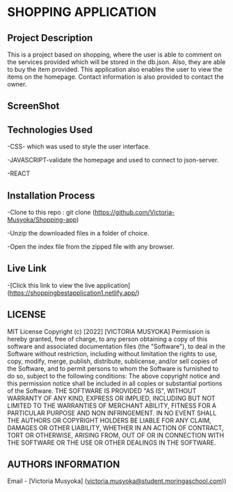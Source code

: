 # SHOPPING APPLICATION
## Project Description
This is a project based on shopping, where the user is able to comment on the services provided which will be stored in the db.json. Also, they are able to buy the item provided. This application also enables the user to view the items on the homepage. Contact information is also provided to contact the owner.

## ScreenShot


## Technologies Used
 
 -CSS- which was used to style the user interface.

 -JAVASCRIPT-validate the homepage and used to connect to json-server.

 -REACT

 



## Installation Process
-Clone to this repo : git clone (https://github.com/Victoria-Musyoka/Shopping-app)

-Unzip the downloaded files in a folder of choice.

-Open the index file from the zipped file with any browser.

## Live Link

-[Click this link to view the live application]  (https://shoppingbestapplication1.netlify.app/)
## LICENSE

MIT License
Copyright (c) [2022] [VICTORIA MUSYOKA]
Permission is hereby granted, free of charge, to any person obtaining a copy of this software and associated documentation files (the "Software"), to deal in the Software without restriction, including without limitation the rights to use, copy, modify, merge, publish, distribute, sublicense, and/or sell copies of the Software, and to permit persons to whom the Software is furnished to do so, subject to the following conditions:
The above copyright notice and this permission notice shall be included in all copies or substantial portions of the Software.
THE SOFTWARE IS PROVIDED "AS IS", WITHOUT WARRANTY OF ANY KIND, EXPRESS OR IMPLIED, INCLUDING BUT NOT LIMITED TO THE WARRANTIES OF MERCHANT ABILITY, FITNESS FOR A PARTICULAR PURPOSE AND NON INFRINGEMENT. IN NO EVENT SHALL THE AUTHORS OR COPYRIGHT HOLDERS BE LIABLE FOR ANY CLAIM, DAMAGES OR OTHER LIABILITY, WHETHER IN AN ACTION OF CONTRACT, TORT OR OTHERWISE, ARISING FROM, OUT OF OR IN CONNECTION WITH THE SOFTWARE OR THE USE OR OTHER DEALINGS IN THE SOFTWARE.

## AUTHORS INFORMATION

Email - [Victoria Musyoka] (victoria.musyoka@student.moringaschool.com))
